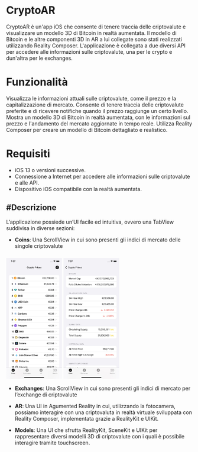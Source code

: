 # CryptoAR
CryptoAR è un'app iOS che consente di tenere traccia delle criptovalute e visualizzare un modello 3D di Bitcoin in realtà aumentata. Il modello di Bitcoin e le altre componenti 3D in AR a lui collegate sono stati realizzati utilizzando Reality Composer. L'applicazione è collegata a due diversi API per accedere alle informazioni sulle criptovalute, una per le crypto e dun'altra per le exchanges.

# Funzionalità
Visualizza le informazioni attuali sulle criptovalute, come il prezzo e la capitalizzazione di mercato.
Consente di tenere traccia delle criptovalute preferite e di ricevere notifiche quando il prezzo raggiunge un certo livello.
Mostra un modello 3D di Bitcoin in realtà aumentata, con le informazioni sul prezzo e l'andamento del mercato aggiornate in tempo reale.
Utilizza Reality Composer per creare un modello di Bitcoin dettagliato e realistico.

# Requisiti
- iOS 13 o versioni successive.
- Connessione a Internet per accedere alle informazioni sulle criptovalute e alle API.
- Dispositivo iOS compatibile con la realtà aumentata.

#Descrizione
--------------
L’applicazione possiede un’UI facile ed intuitiva, ovvero una TabView suddivisa in diverse sezioni:
- **Coins**: Una ScrollView in cui sono presenti gli indici di mercato delle
singole criptovalute


<img src = "./Assets.xcassets/coins.jpeg" style="width: 30%; margin-top: 10px;"></img>
<img src = "./Assets.xcassets/crypto-desc.jpeg" style="width: 30%; margin-top: 10px;"></img>


- **Exchanges**: Una ScrollView in cui sono presenti gli indici di mercato
per l’exchange di criptovalute


- **AR**: Una UI in Agumented Reality in cui, utilizzando la fotocamera,
possiamo interagire con una criptovaluta in realtà virtuale sviluppata
con Reality Composer, implementata grazie a RealityKit e UIKit.
- **Models**: Una UI che sfrutta RealityKit, SceneKit e UIKit per rappresentare diversi modelli 3D di criptovalute con i quali è possibile interagire tramite touchscreen.
